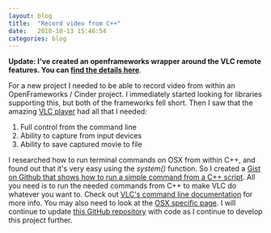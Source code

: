 ```yaml
---
layout: blog
title:  "Record video from C++"
date:   2010-10-13 15:46:54
categories: blog
---
```


<strong>Update: I've created an openframeworks wrapper around the VLC remote features. You can <a href="http://ofxaddons.com/repos/528">find the details here</a></strong>.

For a new project I needed to be able to record video from within an OpenFrameworks / Cinder project. I immediately started looking for libraries supporting this, but both of the frameworks fell short. Then I saw that the amazing <a target="_blank" href="http://www.videolan.org/vlc/">VLC player</a> had all that I needed:


1. Full control from the command line
1. Ability to capture from input devices
1. Ability to save captured movie to file


I researched how to run terminal commands on OSX from within C++, and found out that it's very easy using the _system()_ function. So I created a <a target="_blank" href="http://gist.github.com/624284">Gist on Github that shows how to run a simple command from a C++ script</a>. All you need is to run the needed commands from C++ to make VLC do whatever you want to. Check out <a target="_blank" href="http://wiki.videolan.org/VLC_command-line_help">VLC's command line documentation</a> for more info. You may also need to look at the <a target="_blank" href="http://wiki.videolan.org/Mac_OS_X">OSX specific page</a>. I will continue to update <a href="http://github.com/runemadsen/TimeMachine">this GitHub repository</a> with code as I continue to develop this project further.